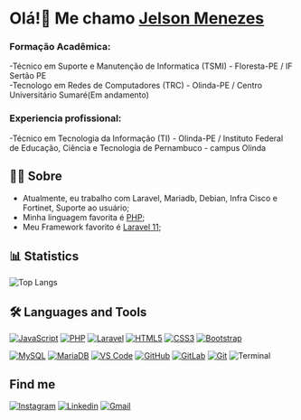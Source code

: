 # Olá!👋 Me chamo <a href="https://github.com/JelsonMenezes"> Jelson Menezes </a>
### Formação Acadêmica:
-Técnico em Suporte e Manutenção de Informatica (TSMI) - Floresta-PE / IF Sertão PE
<br>
-Tecnologo em Redes de Computadores (TRC) - Olinda-PE / Centro Universitário Sumaré(Em andamento)

### Experiencia profissional:
-Técnico em Tecnologia da Informação (TI) - Olinda-PE / Instituto Federal de Educação, Ciência e Tecnologia de Pernambuco - campus Olinda


## 👩‍💻 Sobre
- Atualmente, eu trabalho com Laravel, Mariadb, Debian, Infra Cisco e Fortinet, Suporte ao usuário;
- Minha linguagem favorita é [PHP](https://www.php.net/);
- Meu Framework favorito é [Laravel 11](https://laravel.com/);

## 📊 Statistics
<!-- ![YOUR github stats](https://github-readme-stats.vercel.app/api?username=JelsonLMenezes&show_icons=true&theme=dark) -->
![Top Langs](https://github-readme-stats.vercel.app/api/top-langs/?username=JelsonLMenezes&theme=dark&layout=compact)

## 🛠 Languages and Tools
[![JavaScript](https://img.icons8.com/color/40/000000/javascript.png)](https://www.javascript.com/)
[![PHP](https://img.icons8.com/color/40/000000/php.png)](https://www.php.net/)
[![Laravel](https://img.icons8.com/fluent/40/000000/laravel.png)](https://laravel.com/)
[![HTML5](https://img.icons8.com/color/40/000000/html-5.png)](https://devdocs.io/html/)
[![CSS3](https://img.icons8.com/color/40/000000/css3.png)](https://devdocs.io/css/)
[![Bootstrap](https://img.icons8.com/color/40/000000/bootstrap.png)](https://getbootstrap.com/)
<!--  -->
[![MySQL](https://img.icons8.com/color/48/000000/mysql-logo.png)](https://www.mysql.com/)
[![MariaDB](https://img.icons8.com/?size=48&id=nrY6pkbRkJCi&format=png&color=000000)](https://mariadb.org/)
[![VS Code](https://img.icons8.com/fluent/40/000000/visual-studio-code-2019.png)](https://code.visualstudio.com/)
[![GitHub](https://img.icons8.com/?size=48&id=44900&format=png&color=000000)](https://github.com/)
[![GitLab](https://img.icons8.com/?size=48&id=34886&format=png&color=000000)](https://about.gitlab.com/)
[![Git](https://img.icons8.com/color/40/000000/git.png)](https://git-scm.com/)
![Terminal](https://img.icons8.com/color/40/000000/console.png)
<!-- [![Semantic](http://semantic-ui.com/images/logo.png)](https://semantic-ui.com/introduction/getting-started.html) -->

<!--  ## 📚 What am I studying? -->

## Find me
[![Instagram](https://img.icons8.com/color/40/000000/instagram-new.png)](https://www.instagram.com/jelsonmenezes96/)
[![Linkedin](https://img.icons8.com/color/40/000000/linkedin.png)](https://www.linkedin.com/in/jelson-menezes-5251b3121/)
[![Gmail](https://img.icons8.com/color/40/000000/gmail-new.png)](mailto:jelson.menezes96@gmail.com)
